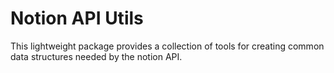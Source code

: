 # Notion API Utils

This lightweight package provides a collection of tools for creating common data structures needed by the notion API.
